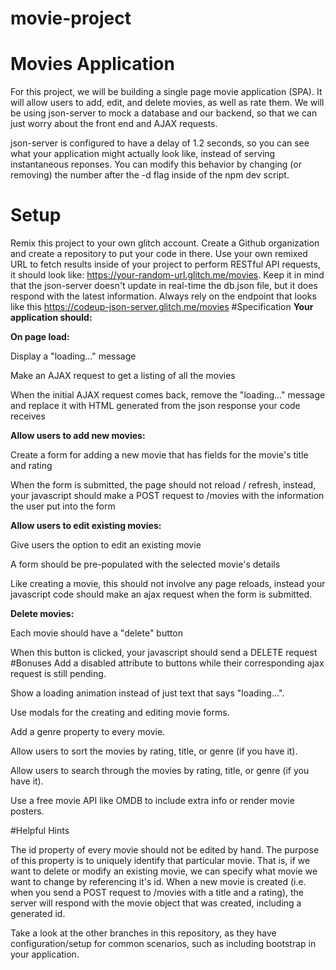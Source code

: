 # movie-project
# Movies Application
For this project, we will be building a single page movie application (SPA). It will allow users to add, edit, and delete movies, as well as rate them. We will be using json-server to mock a database and our backend, so that we can just worry about the front end and AJAX requests.

json-server is configured to have a delay of 1.2 seconds, so you can see what your application might actually look like, instead of serving instantaneous reponses. You can modify this behavior by changing (or removing) the number after the -d flag inside of the npm dev script.

# Setup
Remix this project to your own glitch account.
Create a Github organization and create a repository to put your code in there.
Use your own remixed URL to fetch results inside of your project to perform RESTful API requests, it should look like: https://your-random-url.glitch.me/movies.
Keep it in mind that the json-server doesn't update in real-time the db.json file, but it does respond with the latest information. Always rely on the endpoint that looks like this https://codeup-json-server.glitch.me/movies
#Specification
****Your application should:****

**On page load:**

Display a "loading..." message

Make an AJAX request to get a listing of all the movies

When the initial AJAX request comes back, remove the "loading..." message and replace it with HTML generated from the json response your code receives

**Allow users to add new movies:**

Create a form for adding a new movie that has fields for the movie's title and rating

When the form is submitted, the page should not reload / refresh, instead, your javascript should make a POST request to /movies with the information the user put into the form

**Allow users to edit existing movies:**

Give users the option to edit an existing movie

A form should be pre-populated with the selected movie's details

Like creating a movie, this should not involve any page reloads, instead your javascript code should make an ajax request when the form is submitted.

**Delete movies:**

Each movie should have a "delete" button

When this button is clicked, your javascript should send a DELETE request
#Bonuses
Add a disabled attribute to buttons while their corresponding ajax request is still pending.

Show a loading animation instead of just text that says "loading...".

Use modals for the creating and editing movie forms.

Add a genre property to every movie.

Allow users to sort the movies by rating, title, or genre (if you have it).

Allow users to search through the movies by rating, title, or genre (if you have it).

Use a free movie API like OMDB to include extra info or render movie posters.

#Helpful Hints

The id property of every movie should not be edited by hand. The purpose of this property is to uniquely identify that particular movie. That is, if we want to delete or modify an existing movie, we can specify what movie we want to change by referencing it's id. When a new movie is created (i.e. when you send a POST request to /movies with a title and a rating), the server will respond with the movie object that was created, including a generated id.

Take a look at the other branches in this repository, as they have configuration/setup for common scenarios, such as including bootstrap in your application.